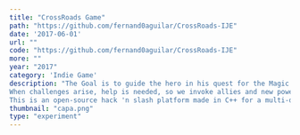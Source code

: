 ```yaml
---
title: "CrossRoads Game"
path: "https://github.com/fernand0aguilar/CrossRoads-IJE"
date: '2017-06-01'
url: ""
code: "https://github.com/fernand0aguilar/CrossRoads-IJE"
more: ""
year: "2017"
category: 'Indie Game'
description: "The Goal is to guide the hero in his quest for the Magic Chalice.
When challenges arise, help is needed, so we invoke allies and new powers.
This is an open-source hack 'n slash platform made in C++ for a multi-disciplinary course on Introduction to Electronic Games."
thumbnail: "capa.png"
type: "experiment"
---
```

